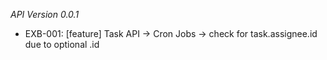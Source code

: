 *API Version 0.0.1*
- EXB-001: [feature] Task API -> Cron Jobs -> check for task.assignee.id due to optional .id

